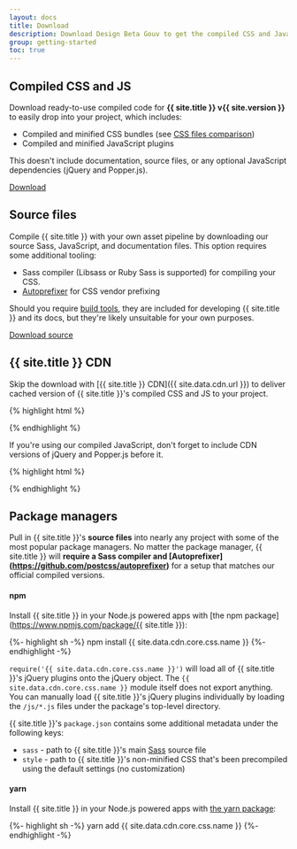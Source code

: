 ```yaml
---
layout: docs
title: Download
description: Download Design Beta Gouv to get the compiled CSS and JavaScript, source code, or include it with your favorite package managers like npm, yarn.
group: getting-started
toc: true
--- 
```


## Compiled CSS and JS

Download ready-to-use compiled code for **{{ site.title }} v{{ site.version }}** to easily drop into your project, which includes: 

- Compiled and minified CSS bundles (see [CSS files comparison](#))
- Compiled and minified JavaScript plugins

This doesn't include documentation, source files, or any optional JavaScript dependencies (jQuery and Popper.js).

<a href="{{ site.download.dist }}" class="btn btn-primary">Download</a>

## Source files

Compile {{ site.title }} with your own asset pipeline by downloading our source Sass, JavaScript, and documentation files. This option requires some additional tooling:

- Sass compiler (Libsass or Ruby Sass is supported) for compiling your CSS.
- [Autoprefixer](https://github.com/postcss/autoprefixer) for CSS vendor prefixing

Should you require [build tools](#), they are included for developing {{ site.title }} and its docs, but they're likely unsuitable for your own purposes.

<a href="{{ site.download.source }}" class="btn btn-primary">Download source</a>

## {{ site.title }} CDN

Skip the download with [{{ site.title }} CDN]({{ site.data.cdn.url }}) to deliver cached version of {{ site.title }}'s compiled CSS and JS to your project.

{% highlight html %}
<link
  rel="stylesheet"
  href="{{ site.data.cdn.url }}/{{ site.version }}/{{ site.data.cdn.core.css.name }}/{{ site.data.cdn.core.css.path }}"
  integrity="{{ site.data.cdn.core.css.hash }}"
  crossorigin="anonymous" />
<script
  src="{{ site.data.cdn.core.js.url }}"
  integrity="{{ site.data.cdn.core.js.hash }}"
  crossorigin="anonymous"></script>
{% endhighlight %}

If you're using our compiled JavaScript, don't forget to include CDN versions of jQuery and Popper.js before it.

{% highlight html %}
<script
  src="{{ site.data.cdn.jquery.url }}"
  integrity="{{ site.data.cdn.jquery.hash }}"
  crossorigin="anonymous"></script>
<script
  src="{{ site.data.cdn.popper.url }}"
  integrity="{{ site.data.cdn.popper.hash }}"
  crossorigin="anonymous"></script>
{% endhighlight %}

## Package managers

Pull in {{ site.title }}'s **source files** into nearly any project with some of the most popular package managers. No matter the package manager, {{ site.title }} will **require a Sass compiler and [Autoprefixer] (https://github.com/postcss/autoprefixer)** for a setup that matches our official compiled versions.

#### npm

Install {{ site.title }} in your Node.js powered apps with [the npm package](https://www.npmjs.com/package/{{ site.title }}):

{%- highlight sh -%}
npm install {{ site.data.cdn.core.css.name }}
{%- endhighlight -%}

`require('{{ site.data.cdn.core.css.name }}')` will load all of {{ site.title }}'s jQuery plugins onto the jQuery object. The `{{ site.data.cdn.core.css.name }}` module itself does not export anything. You can manually load {{ site.title }}'s jQuery plugins individually by loading the `/js/*.js` files under the package's top-level directory.

{{ site.title }}'s `package.json` contains some additional metadata under the following keys:

- `sass` - path to {{ site.title }}'s main [Sass](https://sass-lang.com/) source file
- `style` - path to {{ site.title }}'s non-minified CSS that's been precompiled using the default settings (no customization)

#### yarn

Install {{ site.title }} in your Node.js powered apps with [the yarn package](https://yarnpkg.com/en/package/yarn):

{%- highlight sh -%}
yarn add {{ site.data.cdn.core.css.name }}
{%- endhighlight -%}
